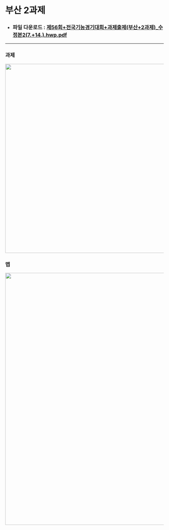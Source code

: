 # 부산 2과제

* ### 파일 다운로드 : [제56회+전국기능경기대회+과제출제(부산+2과제)_수정본2(7.+14.).hwp.pdf](https://github.com/BOSOEK/Mobile/files/8112545/56.%2B.%2B.%2B2._.2.7.%2B14.hwp.pdf)
***
### 과제
<img src="https://user-images.githubusercontent.com/68007145/155037995-69d6c5ea-a136-47ca-be20-f35598d1e938.jpg" width="600">

### 맵
<img src="https://user-images.githubusercontent.com/68007145/155038073-15613243-cd21-4c4d-8e61-cb1aeb4a3010.jpg" width="800">
